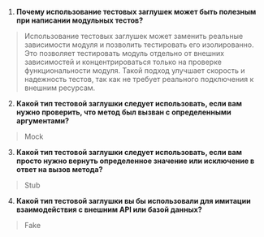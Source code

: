1. **Почему использование тестовых заглушек может быть полезным при написании модульных тестов?**

>Использование тестовых заглушек может заменить реальные зависимости модуля и позволить тестировать его изолированно. 
> Это позволяет тестировать модуль отдельно от внешних зависимостей и концентрироваться только на проверке функциональности модуля. Такой подход улучшает скорость и надежность тестов, так как не требует реального подключения к внешним ресурсам.


2. **Какой тип тестовой заглушки следует использовать, если вам нужно проверить, что метод был вызван с определенными аргументами?**

>Mock

3. **Какой тип тестовой заглушки следует использовать, если вам просто нужно вернуть определенное значение или исключение в ответ на вызов метода?**

>Stub

4. **Какой тип тестовой заглушки вы бы использовали для имитации  взаимодействия с внешним API или базой данных?**

>Fake

